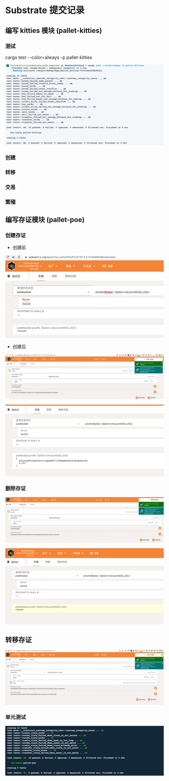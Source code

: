 # Substrate 提交记录

## 编写 kitties 模块 (pallet-kitties)

### 测试

cargo test --color=always -p pallet-kitties

![image-20220109190822967](assets/image-20220109190822967.png)



### 创建



### 转移



### 交易



### 繁殖




## 编写存证模块 (pallet-poe)

### 创建存证

* 创建前

![image-20211226222908758](assets/image-20211226222908758.png)

* 创建后

![image-20211226223026721](assets/image-20211226223026721.png)

![image-20211226223043302](assets/image-20211226223043302.png)

### 删除存证

![image-20211226223119471](assets/image-20211226223119471.png)

![image-20211226223137123](assets/image-20211226223137123.png)

## 转移存证

![image-20211226233559889](assets/image-20211226233559889.png)



### 单元测试

![image-20211226221331903](assets/image-20211226221331903.png)
